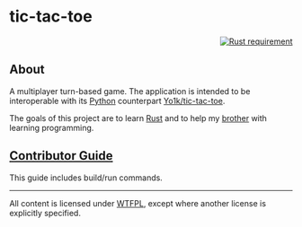 # tic-tac-toe

<p align="right">
  <a href="https://doc.rust-lang.org/1.59.0/">
    <img src="https://img.shields.io/badge/Rust-1.59.0, edition 2021-f74c00.svg?labelColor=black"
        alt="Rust requirement">
  </a>
</p>

## About

A multiplayer turn-based game. The application is intended to be interoperable with its
[Python](https://www.python.org/) counterpart
[Yo1k/tic-tac-toe](https://github.com/Yo1k/tic-tac-toe).

The goals of this project are to learn [Rust](https://www.rust-lang.org/)
and to help my [brother](https://github.com/Yo1k) with learning programming.

## [Contributor Guide](https://github.com/stIncMale/tic-tac-toe/blob/master/contributing.md)

This guide includes build/run commands.

---

All content is licensed under [WTFPL](http://www.wtfpl.net/),
except where another license is explicitly specified.
